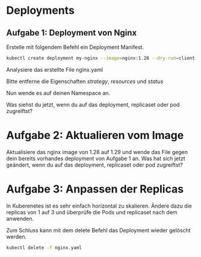 # Deployments



## Aufgabe 1: Deployment von Nginx

Erstelle mit folgendem Befehl ein Deployment Manifest.

```bash
kubectl create deployment my-nginx --image=nginx:1.28 --dry-run=client -o=yaml > nginx.yaml
```
Analysiere das erstellte File nginx.yaml

Bitte entferne die Eigenschaften *strategy*, *resources* und *status*

Nun wende es auf deinen Namespace an.

Was siehst du jetzt, wenn du auf das deployment, replicaset oder pod zugreiftst?

# Aufgabe 2: Aktualieren vom Image

Aktualisiere das nginx image von 1.28 auf 1.29 und wende das File gegen dein bereits vorhandes deployment von Aufgabe 1 an.
Was hat sich jetzt geändert, wenn du auf das deployment, replicaset oder pod zugreiftst?

# Aufgabe 3: Anpassen der Replicas

In Kuberenetes ist es sehr einfach horizontal zu skalieren. 
Ändere dazu die replicas von 1 auf 3 und überprüfe die Pods und replicaset nach dem anwenden.


Zum Schluss kann mit dem delete Befehl das Deployment wieder gelöscht werden.

```bash
kubectl delete -f nginx.yaml
```